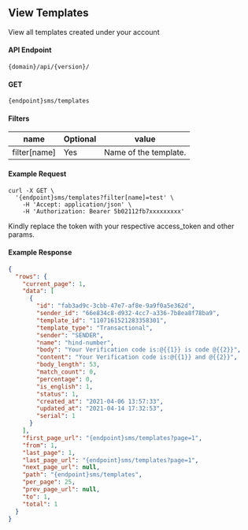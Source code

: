 ## View Templates

View all templates created under your account

#### API Endpoint

```
{domain}/api/{version}/
```

#### GET

```
{endpoint}sms/templates
```

#### Filters

| name         | Optional | value                 |
| ------------ | -------- | --------------------- |
| filter[name] | Yes      | Name of the template. |

#### Example Request

```
curl -X GET \
  '{endpoint}sms/templates?filter[name]=test' \
    -H 'Accept: application/json' \
    -H 'Authorization: Bearer 5b02112fb7xxxxxxxxx'
```

Kindly replace the token with your respective access_token and other params.

#### Example Response

```json
{
  "rows": {
    "current_page": 1,
    "data": [
      {
        "id": "fab3ad9c-3cbb-47e7-af8e-9a9f0a5e362d",
        "sender_id": "66e834c8-d932-4cc7-a336-7b8ea8f78ba9",
        "template_id": "1107161521283358301",
        "template_type": "Transactional",
        "sender": "SENDER",
        "name": "hind-number",
        "body": "Your Verification code is:@{{1}} is code @{{2}}",
        "content": "Your Verification code is:@{{1}} and @{{2}}",
        "body_length": 53,
        "match_count": 0,
        "percentage": 0,
        "is_english": 1,
        "status": 1,
        "created_at": "2021-04-06 13:57:33",
        "updated_at": "2021-04-14 17:32:53",
        "serial": 1
      }
    ],
    "first_page_url": "{endpoint}sms/templates?page=1",
    "from": 1,
    "last_page": 1,
    "last_page_url": "{endpoint}sms/templates?page=1",
    "next_page_url": null,
    "path": "{endpoint}sms/templates",
    "per_page": 25,
    "prev_page_url": null,
    "to": 1,
    "total": 1
  }
}
```
